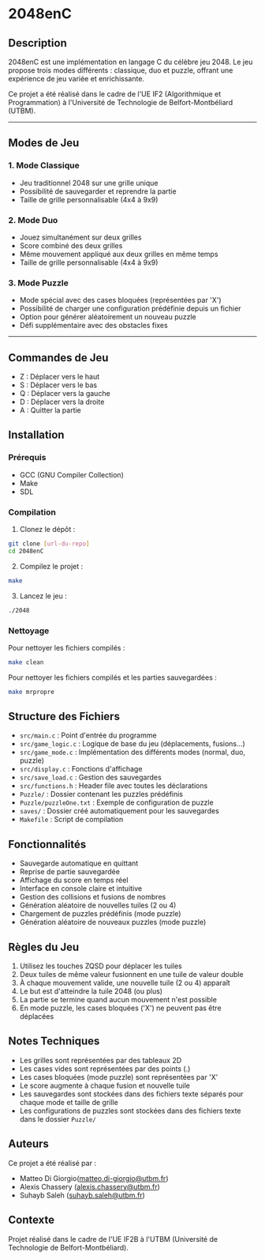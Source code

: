 # 2048enC

## Description
2048enC est une implémentation en langage C du célèbre jeu 2048. Le jeu propose trois modes différents : classique, duo et puzzle, offrant une expérience de jeu variée et enrichissante.

Ce projet a été réalisé dans le cadre de l'UE IF2 (Algorithmique et Programmation) à l'Université de Technologie de Belfort-Montbéliard (UTBM).

---

## Modes de Jeu

### 1. Mode Classique
- Jeu traditionnel 2048 sur une grille unique
- Possibilité de sauvegarder et reprendre la partie
- Taille de grille personnalisable (4x4 à 9x9)

### 2. Mode Duo
- Jouez simultanément sur deux grilles
- Score combiné des deux grilles
- Même mouvement appliqué aux deux grilles en même temps
- Taille de grille personnalisable (4x4 à 9x9)

### 3. Mode Puzzle
- Mode spécial avec des cases bloquées (représentées par 'X')
- Possibilité de charger une configuration prédéfinie depuis un fichier
- Option pour générer aléatoirement un nouveau puzzle
- Défi supplémentaire avec des obstacles fixes

---

## Commandes de Jeu
- Z : Déplacer vers le haut
- S : Déplacer vers le bas
- Q : Déplacer vers la gauche
- D : Déplacer vers la droite
- A : Quitter la partie

## Installation

### Prérequis
- GCC (GNU Compiler Collection)
- Make
- SDL

### Compilation
1. Clonez le dépôt :
```bash
git clone [url-du-repo]
cd 2048enC
```

2. Compilez le projet :
```bash
make
```

3. Lancez le jeu :
```bash
./2048
```

### Nettoyage
Pour nettoyer les fichiers compilés :
```bash
make clean
```

Pour nettoyer les fichiers compilés et les parties sauvegardées :
```bash
make mrpropre
```

## Structure des Fichiers
- `src/main.c` : Point d'entrée du programme
- `src/game_logic.c` : Logique de base du jeu (déplacements, fusions...)
- `src/game_mode.c` : Implémentation des différents modes (normal, duo, puzzle)
- `src/display.c` : Fonctions d'affichage
- `src/save_load.c` : Gestion des sauvegardes
- `src/functions.h` : Header file avec toutes les déclarations
- `Puzzle/` : Dossier contenant les puzzles prédéfinis
- `Puzzle/puzzleOne.txt` : Exemple de configuration de puzzle
- `saves/` : Dossier créé automatiquement pour les sauvegardes
- `Makefile` : Script de compilation

## Fonctionnalités
- Sauvegarde automatique en quittant
- Reprise de partie sauvegardée
- Affichage du score en temps réel
- Interface en console claire et intuitive
- Gestion des collisions et fusions de nombres
- Génération aléatoire de nouvelles tuiles (2 ou 4)
- Chargement de puzzles prédéfinis (mode puzzle)
- Génération aléatoire de nouveaux puzzles (mode puzzle)

## Règles du Jeu
1. Utilisez les touches ZQSD pour déplacer les tuiles
2. Deux tuiles de même valeur fusionnent en une tuile de valeur double
3. À chaque mouvement valide, une nouvelle tuile (2 ou 4) apparaît
4. Le but est d'atteindre la tuile 2048 (ou plus)
5. La partie se termine quand aucun mouvement n'est possible
6. En mode puzzle, les cases bloquées ('X') ne peuvent pas être déplacées

## Notes Techniques
- Les grilles sont représentées par des tableaux 2D
- Les cases vides sont représentées par des points (.)
- Les cases bloquées (mode puzzle) sont représentées par 'X'
- Le score augmente à chaque fusion et nouvelle tuile
- Les sauvegardes sont stockées dans des fichiers texte séparés pour chaque mode et taille de grille
- Les configurations de puzzles sont stockées dans des fichiers texte dans le dossier `Puzzle/`

## Auteurs
Ce projet a été réalisé par :
- Matteo Di Giorgio(matteo.di-giorgio@utbm.fr)
- Alexis Chassery (alexis.chassery@utbm.fr) 
- Suhayb Saleh (suhayb.saleh@utbm.fr)

## Contexte
Projet réalisé dans le cadre de l'UE IF2B à l'UTBM (Université de Technologie de Belfort-Montbéliard).

